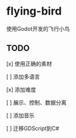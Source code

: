 # flying-bird
使用Godot开发的飞行小鸟

## TODO

[x] 使用正确的素材

[ ] 添加多语言

[x] 添加难度

[ ] 展示、控制、数据分离

[ ] 添加音乐

[ ] 迁移GDScript到C#
